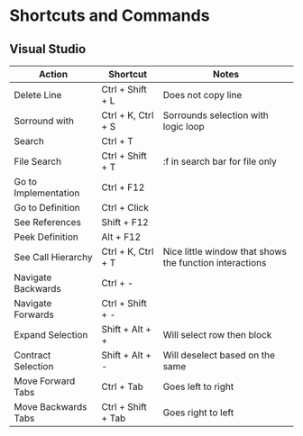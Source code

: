 # Shortcuts and Commands

## Visual Studio

| Action               | Shortcut           | Notes                                                   |
| -------------------- | ------------------ | ------------------------------------------------------- |
| Delete Line          | Ctrl + Shift + L   | Does not copy line                                      |
| Sorround with        | Ctrl + K, Ctrl + S | Sorrounds selection with logic loop                     |
| Search               | Ctrl + T           |                                                         |
| File Search          | Ctrl + Shift + T   | :f in search bar for file only                          |
| Go to Implementation | Ctrl + F12         |                                                         |
| Go to Definition     | Ctrl + Click       |                                                         |
| See References       | Shift + F12        |                                                         |
| Peek Definition      | Alt + F12          |                                                         |
| See Call Hierarchy   | Ctrl + K, Ctrl + T | Nice little window that shows the function interactions |
| Navigate Backwards   | Ctrl + -           |                                                         |
| Navigate Forwards    | Ctrl + Shift + -   |                                                         |
| Expand Selection     | Shift + Alt + +    | Will select row then block                              |
| Contract Selection   | Shift + Alt + -    | Will deselect based on the same                         |
| Move Forward Tabs    | Ctrl + Tab         | Goes left to right                                      |
| Move Backwards Tabs  | Ctrl + Shift + Tab | Goes right to left                                      |
